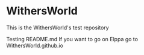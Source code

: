 # WithersWorld
This is the WithersWorld's test repository

Testing README.md
If you want to go on Elppa go to WithersWorld.github.io

